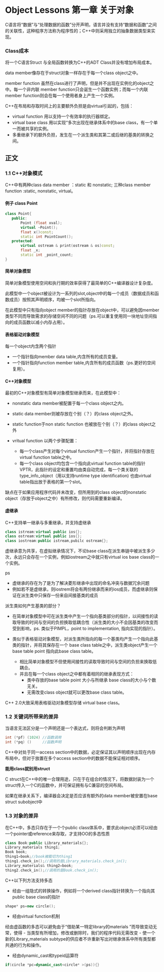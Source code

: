 # Object Lessons 第一章 关于对象
C语言将“数据”与“处理数据的函数”分开声明，语言并没有支持“数据和函数”之间的关联性，这种程序方法称为程序性的；C++中则采用独立的抽象数据类型来实现。

### Class成本
将一个C语言Struct 与全局函数转换为C++的ADT Class并没有增加布局成本。

data member像存在于struct对象一样存在于每一个class object之中。

member function 虽然在class进行了声明，但是并不出现在实例化的object之中。每一个非内联 member function只会诞生一个函数实例；而每一个内联member function则会在每一个使用者身上产生一个实例。

C++在布局和存取时间上的主要额外负担是由virtual引起的，包括：

- virtual function 用以支持一个有效率的执行器绑定。
- virtual base class 用以实现“多次出现在继承体系中的base class，有一个单一而被共享的实例。
- 多重继承下的额外负担，发生在一个派生类和其第二或后继的基类的转换之间。

## 正文
### 1.1 C++对象模式
C++中有两种class data member ：static 和 nonstatic; 三种class member function :static, nonstatic, virtual。

#### 例子 class Point
 ``` C++
class Point{
    public:
        Point (float xval);
        virtual ~Point();
        float x()const;
        static int PointCount();
    protected:
        virtual ostream & print(ostream & os)const;
        float _x;
        static int _point_count;
}
 ``` 
#### 简单对象模型
简单对象模型使用空间和执行期的效率获得了最简单的C++编译器设计复杂度。

此模型中一个object被设计为一系列的slot,object中的每一个成员（数据成员和函数成员）按照其声明顺序，均被一个slot所指向。

在此模型中只有指向object member的指针存放在object中，可以避免因member类型不同而导致需求的存储空间不同的问题（ps.可以重复使用同一块地址空间指向的成员函数以减小内存占用）。
#### 表格驱动对象模型
每一个object内含两个指针
- 一个指针指向member data table,内含所有的成员变量。
- 一个指针指向function member table,内含所有的成员函数（ps.更好的空间复用）。
#### C++对象模型
最初的C++对象模型有简单对象模型继承而来，在此模型中：
- nonstatic data member被配置于每一个class object之内。
- static data member则被存放在个别（？）的class object之外。
- static function于non static function 也被放在个别（？）的class object之外
- vritual function 以两个步骤配置：

    - 每一个class产生对每个virtual function产生一个指针，并将指针存放在virtual function table之中。
    - 每一个class object均包含一个指向此virtual function table的指针VPTR，此指针的设定和重置均由类自动完成，每一个类关联的type_info_object（用以支持runtime type identification) 也由virtual table指出放于表格的第一个slot。

缺点在于如果应用程序代码并未改变，但所用到的class object的nonstatic object（存放于object之中）有所修改，则代码需要重新编译。

#### 虚继承
C++支持单一继承与多重继承，并支持虚继承
```C++
class istream:virtual public ios{};
class ostream:virtual public ios{};
class iostream:public istream,pubilc ostream{};
```
虚继承意为共享，在虚拟继承情况下，不论base class在派生串链中被派生多少次，永远只会存在一个实例，例如iostream之中就只有virtual ios base class的一个实例。

ps
- 虚继承的存在为了是为了解决菱形继承中出现的命名冲突与数据冗余问题
- 例如若不是虚继承，则iostrem将会有两份继承而来的ios成员，而虚继承则保证在派生类中只保存一份来自间接基类的成员

派生类如何产生基类的部分？
-  在简单对象模型中可在派生类中产生一个指向基类部分的指针，以间接性的读取导致的时间与空间的负担换取低耦合性（派生类的大小不会因基类的改变而受到影响，ps. 类似于PIMPL，point to implementation, 指向实现的指针）。

- 类似于表格驱动对象模型，对派生类所指向的每一个基类均产生一个指向此基类的指针，并将其保存在一个 base class table之中，派生类object产生一个base table point 指向此base class table。
  - 相比简单对象模型不但使用间接性的读取导致时间与空间的负担来换取低耦合。
  - 并且在每一个class object之中都有着相同的继承表现方式：
    - 类中存放的base table point 大小与所继承 base class的大小与个数无关。
    - 无需改变class object就可以更改base class table。

C++ 2.0大致采用表格驱动对象模型存储 virtual base class。

### 1.2 关键词所带来的差异
当语言无法区分是一个声明还是一个表达式，则将会判断为声明
```C++
int (*pf) (1024) //函数调用
int (*pq) ()     //函数声明
```
C++中对处于同一access section中的数据，必定保证其以声明顺序出现在内存布局中，但对于放置在多个access section中的数据不能保证相对顺序。

**能用class就别用struct**

C struct在C++中的唯一合理用途，只在于在组合的情况下，将数据封装为一个struct传入一个C的函数中，并可保证拥有与C兼容的空间布局。

如果在继承关系下，编译器会决定是否应该有额外的data member被安置在base struct subobject中

### 1.3 对象的差异
在C++中，多态只存在于一个个public class体系中，要求此object必须可以经由一个pointer或reference来存取，才支持OO的多态性质
```C++
class Book:public Library_materials{};
Library_materials thing1;
Book book;
thing1=book;//book被裁切为thing1
thing1.check_in();//调用的是Library_materials.check_in();
Library_materials& thing2=book;
thing2.check_in();//调用的是Book.check_in();
```
C++以下列方法支持多态
- 经由一组隐式的转换操作，例如将一个derived class指针转换为一个指向其public base class的指针
```C++
shape* ps=new circle();
```
- 经由virtual function机制

经由虚函数的多态可以避免由于“借助某一特定library的materials
”而导致变动无常，使得
    - 当类型有所增加，修改或删除时，我们的程序代码无需改变
    - 使一个新的Library_materials subtype的供应者不许重新写出对继承体系中所有类型都共通的行为和操作。
- 经由dynamic_cast和typeid运算符
```C++
if(circle *pc=dynamic_cast<circle* >(ps)){}
```













